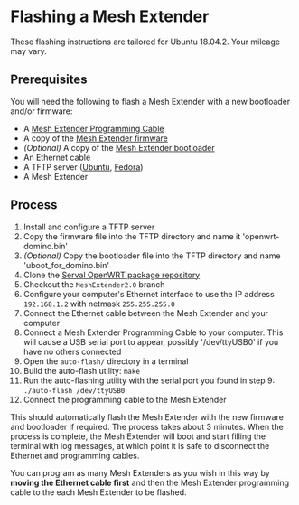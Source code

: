 # Flashing a Mesh Extender
These flashing instructions are tailored for Ubuntu 18.04.2. Your mileage may vary.

## Prerequisites
You will need the following to flash a Mesh Extender with a new bootloader and/or firmware:
- A [Mesh Extender Programming Cable](programming-cable.md)
- A copy of the [Mesh Extender firmware](mesh-extender-firmware-build.md)
- *(Optional)* A copy of the [Mesh Extender bootloader](mesh-extender-bootloader-build.md)
- An Ethernet cable
- A TFTP server ([Ubuntu](https://help.ubuntu.com/community/TFTP), [Fedora](https://docs.fedoraproject.org/en-US/Fedora/html/Installation_Guide/pxe-tftpd.html))
- A Mesh Extender

## Process
1. Install and configure a TFTP server
2. Copy the firmware file into the TFTP directory and name it 'openwrt-domino.bin'
3. *(Optional)* Copy the bootloader file into the TFTP directory and name 'uboot_for_domino.bin'
4. Clone the [Serval OpenWRT package repository](https://github.com/servalproject/openwrt-packages)
5. Checkout the `MeshExtender2.0` branch
6. Configure your computer's Ethernet interface to use the IP address `192.168.1.2` with netmask `255.255.255.0`
7. Connect the Ethernet cable between the Mesh Extender and your computer
8. Connect a Mesh Extender Programming Cable to your computer. This will cause a USB serial port to appear, possibly '/dev/ttyUSB0' if you have no others connected
9. Open the `auto-flash/` directory in a terminal
10. Build the auto-flash utility: `make`
11. Run the auto-flashing utility with the serial port you found in step 9: `./auto-flash /dev/ttyUSB0`
12. Connect the programming cable to the Mesh Extender

This should automatically flash the Mesh Extender with the new firmware and bootloader if required. The process takes about 3 minutes. When the process is complete, the Mesh Extender will boot and start filling the terminal with log messages, at which point it is safe to disconnect the Ethernet and programming cables.

You can program as many Mesh Extenders as you wish in this way by **moving the Ethernet cable first** and then the Mesh Extender programming cable to the each Mesh Extender to be flashed.
